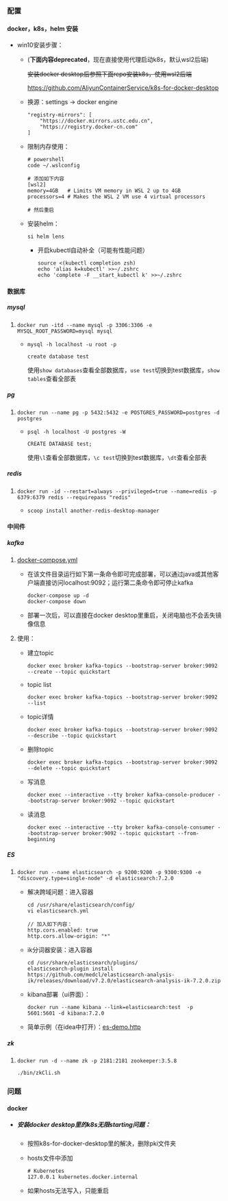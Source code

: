 ### 配置

#### docker，k8s，helm 安装

- win10安装步骤：

  - (**下面内容deprecated**，现在直接使用代理启动k8s，默认wsl2后端) 

    ~~安装docker desktop后参照下面repo安装k8s，使用wsl2后端~~

    https://github.com/AliyunContainerService/k8s-for-docker-desktop

  - 换源：settings -> docker engine
  
    ```
    "registry-mirrors": [
        "https://docker.mirrors.ustc.edu.cn",
        "https://registry.docker-cn.com"
    ]
    ```

  - 限制内存使用：
  
    ```
    # powershell
    code ~/.wslconfig
    
    # 添加如下内容
    [wsl2]
    memory=4GB   # Limits VM memory in WSL 2 up to 4GB
    processors=4 # Makes the WSL 2 VM use 4 virtual processors
    
    # 然后重启
    ```
  
  - 安装helm：
  
    ```
    si helm lens
    ```
  
    - 开启kubectl自动补全（可能有性能问题）
  
      ```
      source <(kubectl completion zsh)
      echo 'alias k=kubectl' >>~/.zshrc
      echo 'complete -F __start_kubectl k' >>~/.zshrc
      ```

#### 数据库

##### mysql

1. ```
   docker run -itd --name mysql -p 3306:3306 -e MYSQL_ROOT_PASSWORD=mysql mysql
   ```

   - ```
     mysql -h localhost -u root -p
     ```

     ```
     create database test
     ```

     使用`show databases`查看全部数据库，`use test`切换到test数据库，`show tables`查看全部表

##### pg

1. ```
   docker run --name pg -p 5432:5432 -e POSTGRES_PASSWORD=postgres -d postgres
   ```

   - ```
     psql -h localhost -U postgres -W
     ```

     ```
     CREATE DATABASE test;
     ```

     使用`\l`查看全部数据库，`\c test`切换到test数据库，`\dt`查看全部表

##### redis

1. ```
   docker run -id --restart=always --privileged=true --name=redis -p 6379:6379 redis --requirepass "redis"
   ```

   - ```
     scoop install another-redis-desktop-manager
     ```

#### 中间件

##### kafka

1. [docker-compose.yml](../resources/kafka/docker-compose.yml)

   - 在该文件目录运行如下第一条命令即可完成部署，可以通过java或其他客户端直接访问localhost:9092；运行第二条命令即可停止kafka

     ```
     docker-compose up -d
     docker-compose down
     ```

   - 部署一次后，可以直接在docker desktop里重启，关闭电脑也不会丢失镜像信息

2. 使用：

   - 建立topic

     ```
     docker exec broker kafka-topics --bootstrap-server broker:9092 --create --topic quickstart
     ```

   - topic list

     ```
     docker exec broker kafka-topics --bootstrap-server broker:9092 --list
     ```

   - topic详情

     ```
     docker exec broker kafka-topics --bootstrap-server broker:9092 --describe --topic quickstart
     ```
   
   - 删除topic
   
     ```
     docker exec broker kafka-topics --bootstrap-server broker:9092 --delete --topic quickstart
     ```
   
   - 写消息
   
     ```
     docker exec --interactive --tty broker kafka-console-producer --bootstrap-server broker:9092 --topic quickstart
     ```
   
   - 读消息
   
     ```
     docker exec --interactive --tty broker kafka-console-consumer --bootstrap-server broker:9092 --topic quickstart --from-beginning
     ```

##### ES

1. ```
   docker run --name elasticsearch -p 9200:9200 -p 9300:9300 -e "discovery.type=single-node" -d elasticsearch:7.2.0
   ```

   - 解决跨域问题：进入容器

     ```
     cd /usr/share/elasticsearch/config/
     vi elasticsearch.yml
     
     // 加入如下内容：
     http.cors.enabled: true
     http.cors.allow-origin: "*"
     ```

   - ik分词器安装：进入容器

     ```
     cd /usr/share/elasticsearch/plugins/
     elasticsearch-plugin install https://github.com/medcl/elasticsearch-analysis-ik/releases/download/v7.2.0/elasticsearch-analysis-ik-7.2.0.zip
     ```

   - kibana部署（ui界面）：

     ```
     docker run --name kibana --link=elasticsearch:test  -p 5601:5601 -d kibana:7.2.0
     ```

   - 简单示例（在idea中打开）：[es-demo.http](../resources/es/es-demo.http)

##### zk

1. ```
   docker run -d --name zk -p 2181:2181 zookeeper:3.5.8
   ```

   ```
   ./bin/zkCli.sh
   ```
   
   


### 问题

#### docker

- ##### 安装docker desktop里的k8s无限starting问题：

  - 按照k8s-for-docker-desktop里的解决，删除pki文件夹

  - hosts文件中添加

    ```
    # Kubernetes
    127.0.0.1 kubernetes.docker.internal
    ```

  - 如果hosts无法写入，只能重启


